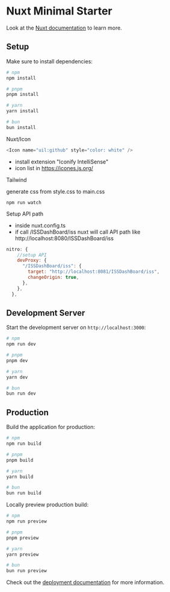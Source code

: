 # Nuxt Minimal Starter

Look at the [Nuxt documentation](https://nuxt.com/docs/getting-started/introduction) to learn more.

## Setup

Make sure to install dependencies:

```bash
# npm
npm install

# pnpm
pnpm install

# yarn
yarn install

# bun
bun install
```

Nuxt/Icon

```js
<Icon name="uil:github" style="color: white" />
```

- install extension "Iconify IntelliSense"
- icon list in https://icones.js.org/

Tailwind

generate css from style.css to main.css

```
npm run watch
```

Setup API path

- inside nuxt.config.ts
- if call /ISSDashBoard/iss nuxt will call API path like http://localhost:8080/ISSDashBoard/iss

```js
nitro: {
    //setup API
    devProxy: {
      "/ISSDashBoard/iss": {
        target: "http://localhost:8081/ISSDashBoard/iss",
        changeOrigin: true,
      },
    },
  },
```

## Development Server

Start the development server on `http://localhost:3000`:

```bash
# npm
npm run dev

# pnpm
pnpm dev

# yarn
yarn dev

# bun
bun run dev
```

## Production

Build the application for production:

```bash
# npm
npm run build

# pnpm
pnpm build

# yarn
yarn build

# bun
bun run build
```

Locally preview production build:

```bash
# npm
npm run preview

# pnpm
pnpm preview

# yarn
yarn preview

# bun
bun run preview
```

Check out the [deployment documentation](https://nuxt.com/docs/getting-started/deployment) for more information.
